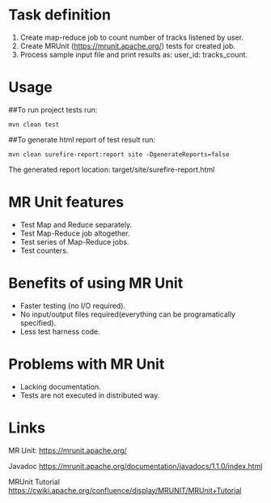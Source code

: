 # Task definition

1. Create map-reduce job to count number of tracks listened by user.
2. Create MRUnit (https://mrunit.apache.org/) tests for created job.
3. Process sample input file and print results as: user_id: tracks_count.

# Usage

##To run project tests run:

    mvn clean test

##To generate html report of test result run:

    mvn clean surefire-report:report site -DgenerateReports=false

The generated report location: target/site/surefire-report.html

# MR Unit features

- Test Map and Reduce separately.
- Test Map-Reduce job altogether.
- Test series of Map-Reduce jobs.
- Test counters.
	
# Benefits of using MR Unit

- Faster testing (no I/O required).
- No input/output files required(everything can be programatically specified).
- Less test harness code.

# Problems with MR Unit

- Lacking documentation.
- Tests are not executed in distributed way.
	
# Links

MR Unit:
https://mrunit.apache.org/ 

Javadoc
https://mrunit.apache.org/documentation/javadocs/1.1.0/index.html 

MRUnit Tutorial
https://cwiki.apache.org/confluence/display/MRUNIT/MRUnit+Tutorial
